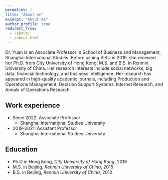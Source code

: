 ```yaml
---
permalink: /
title: "About me"
excerpt: "About me"
author_profile: true
redirect_from: 
  - /about/
  - /about.html
---
```


Dr. Yuan is an Associate Professor in School of Business and Management, Shanghai International Studies. Before joining SISU in 2019, she received her Ph.D. from City University of Hong Kong; M.S. and B.S. in Renmin University of China. Her research interests include social networks, big data, financial technology, and business intelligence. Her research has appeared in high-quality academic journals, including Production and Operations Management, Decision Support Systems, Internet Research, and Annals of Operations Research. 



## Work experience
* Since 2022: Associate Professor
  * Shanghai International Studies University
* 2019-2021: Assistant Professor
  * Shanghai International Studies University

## Education
* Ph.D in Hong Kong, <i>City University of Hong Kong</i>, 2019
* M.S. in Beijing, <i>Renmin University of China</i>, 2015
* B.S. in Beijing, <i>Renmin University of China</i>, 2012


